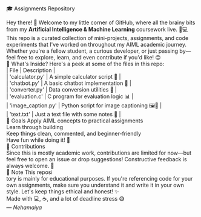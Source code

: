 🎓 Assignments Repository

Hey there! 👋 Welcome to my little corner of GitHub, where all the brainy bits from my **Artificial Intelligence & Machine Learning** coursework live. 🧠💻
This repo is a curated collection of mini-projects, assignments, and code experiments that I've worked on throughout my AIML academic journey. Whether you're a fellow student, a curious developer, or just passing by—feel free to explore, learn, and even contribute if you'd like! 😊<br>
 📁 What's Inside?
Here's a peek at some of the files in this repo:<br>
| File                | Description                              |<br>
| 'calculator.py'     | A simple calculator script 🧮            |<br>
| 'chatbot.py'        | A basic chatbot implementation 🤖        |<br>
| 'converter.py'      | Data conversion utilities 🔄             |<br>
| 'evaluation.c'      | C program for evaluation logic 📊        | <br>
| 'image_caption.py'  | Python script for image captioning 🖼️📝 |<br>
| 'text.txt'          | Just a text file with some notes 📝      |<br>
 🚀 Goals
Apply AIML concepts to practical assignments<br>
Learn through building<br>
Keep things clean, commented, and beginner-friendly<br>
Have fun while doing it! 🎉<br>
🤝 Contributions<br>
Since this is mostly academic work, contributions are limited for now—but feel free to open an issue or drop suggestions! Constructive feedback is always welcome. 🙌<br>
📌 Note
This reposi<br>tory is mainly for educational purposes. If you're referencing code for your own assignments, make sure you understand it and write it in your own style. Let's keep things ethical and honest! ✨<br>
Made with 💻, ☕, and a lot of deadline stress 😅 <br> 
— *Nehamaiya*
